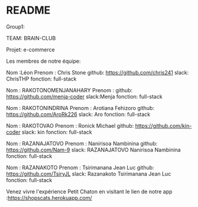 # README

Group1:

TEAM: BRAIN-CLUB

Projet: e-commerce

Les membres de notre équipe: 

Nom :Léon 
Prenom :  Chris Stone
github:  https://github.com/chris241
slack:  ChrisTHP
fonction: full-stack

Nom : RAKOTONOMENJANAHARY
Prenom : 
github: https://github.com/menja-coder
slack:Menja
fonction: full-stack

Nom : RAKOTONINDRINA
Prenom : Arotiana Fehizoro
github: https://github.com/AroRk226
slack: Aro
fonction: full-stack

Nom : RAKOTOVAO	
Prenom : Ronick	Michael
github: https://github.com/kin-coder
slack: kin
fonction: full-stack

Nom : RAZANAJATOVO
Prenom : Nanirisoa Nambinina
github: https://github.com/Nam-9
slack: RAZANAJATOVO Nanirisoa Nambinina
fonction: full-stack

Nom : RAZANAKOTO
Prenom : Tsirimanana Jean Luc
github: https://github.com/TsiryJL
slack: Razanakoto Tsirimanana Jean Luc
fonction: full-stack

Venez vivre l'expérience Petit Chaton en visitant le lien de notre app :https://shopscats.herokuapp.com/


